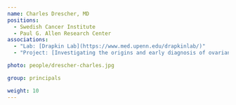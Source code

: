 ```yaml
---
name: Charles Drescher, MD
positions:
  - Swedish Cancer Institute
  - Paul G. Allen Research Center
associations:
  - "Lab: [Drapkin Lab](https://www.med.upenn.edu/drapkinlab/)"
  - "Project: [Investigating the origins and early diagnosis of ovarian cancer](atlas-datasets/investigating-the-origins-and-early-diagnosis-of-ovarian-cancer)"

photo: people/drescher-charles.jpg

group: principals

weight: 10
---
```

